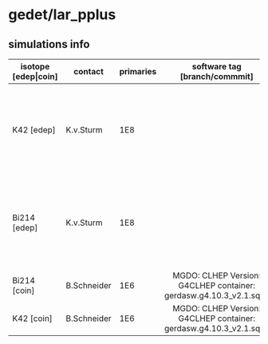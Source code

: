 # gedet/lar_pplus

## simulations info

| isotope \[edep\|coin\] | contact   | primaries | software tag \[branch/commmit\]  | notes            |
| ---------------------- | --------- | --------- | :------------------------------: | ---------------- |
|  K42 \[edep\]          | K.v.Sturm | 1E8       |                                  | events simulated homogeneously in the simulated lar volume if you add all channels you get 1E8 primaries                 |
|  Bi214 \[edep\]        | K.v.Sturm | 1E8       |                                  | events simulated homogeneously in the simulated lar volume if you add all channels you get 1E8 primaries                 |
|  Bi214 \[coin\]        | B.Schneider| 1E6      | MGDO: CLHEP Version: G4CLHEP container: gerdasw.g4.10.3_v2.1.sqsh | 1E6 primaries per channel |
|  K42 \[coin\]          | B.Schneider| 1E6      | MGDO: CLHEP Version: G4CLHEP container: gerdasw.g4.10.3_v2.1.sqsh | 1E6 primaries per channel |
